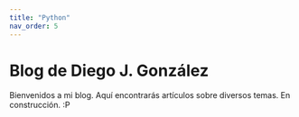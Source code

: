 ```yaml
---
title: "Python"
nav_order: 5
---
```



# Blog de Diego J. González

Bienvenidos a mi blog. Aquí encontrarás artículos sobre diversos temas.
En construcción.
:P




